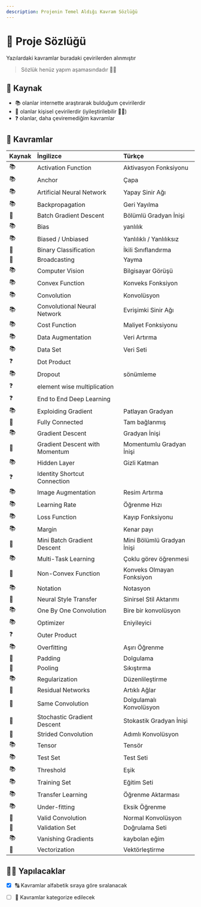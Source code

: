 ```yaml
---
description: Projenin Temel Aldığı Kavram Sözlüğü
---
```


# 📕 Proje Sözlüğü

Yazılardaki kavramlar buradaki çevirilerden alınmıştır

> Sözlük henüz yapım aşamasındadır 👷‍♀️

## 🐾 Kaynak

* 📚 olanlar internette araştırarak bulduğum çevirilerdir
* 🦋 olanlar kişisel çevirilerdir \(iyileştirilebilir 👩‍🔧\)
* ❓ olanlar, daha çeviremediğim kavramlar

## 💫 Kavramlar

| Kaynak | İngilizce | Türkçe |
| :--- | :--- | :--- |
| 📚 | Activation Function | Aktivasyon Fonksiyonu |
| 📚 | Anchor | Çapa |
| 📚 | Artificial Neural Network | Yapay Sinir Ağı |
| 📚 | Backpropagation | Geri Yayılma |
| 🦋 | Batch Gradient Descent | Bölümlü Gradyan İnişi |
| 📚 | Bias | yanlılık |
| 📚 | Biased / Unbiased | Yanlılıklı / Yanlılıksız |
| 🦋 | Binary Classification | İkili Sınıflandırma |
| 🦋 | Broadcasting | Yayma |
| 📚 | Computer Vision | Bilgisayar Görüşü |
| 📚 | Convex Function | Konveks Fonksiyon |
| 📚 | Convolution | Konvolüsyon |
| 📚 | Convolutional Neural Network | Evrişimki Sinir Ağı |
| 📚 | Cost Function | Maliyet Fonksiyonu |
| 📚 | Data Augmentation | Veri Artırma |
| 📚 | Data Set | Veri Seti |
| ❓ | Dot Product |  |
| 📚 | Dropout | sönümleme |
| ❓ | element wise multiplication |  |
| ❓ | End to End Deep Learning |  |
| 📚 | Exploiding Gradient | Patlayan Gradyan |
| 🦋 | Fully Connected | Tam bağlanmış |
| 📚 | Gradient Descent | Gradyan İnişi |
| 🦋 | Gradient Descent with Momentum | Momentumlu Gradyan İnişi |
| 📚 | Hidden Layer | Gizli Katman |
| ❓ | Identity Shortcut Connection |  |
| 📚 | Image Augmentation | Resim Artırma |
| 📚 | Learning Rate | Öğrenme Hızı |
| 📚 | Loss Function | Kayıp Fonksiyonu |
| 📚 | Margin | Kenar payı |
| 🦋 | Mini Batch Gradient Descent | Mini Bölümlü Gradyan İnişi |
| 📚 | Multi-Task Learning | Çoklu görev öğrenmesi |
| 🦋 | Non-Convex Function | Konveks Olmayan Fonksiyon |
| 📚 | Notation | Notasyon |
| 🦋 | Neural Style Transfer | Sinirsel Stil Aktarımı |
| 📚 | One By One Convolution | Bire bir konvolüsyon |
| 📚 | Optimizer | Eniyileyici |
| ❓ | Outer Product |  |
| 📚 | Overfitting | Aşırı Öğrenme |
| 🦋 | Padding | Dolgulama |
| 🦋 | Pooling | Sıkıştırma |
| 📚 | Regularization | Düzenlileştirme |
| 🦋 | Residual Networks | Artıklı Ağlar |
| 🦋 | Same Convolution | Dolgulamalı Konvolüsyon |
| 🦋 | Stochastic Gradient Descent | Stokastik Gradyan İnişi |
| 🦋 | Strided Convolution | Adımlı Konvolüsyon |
| 📚 | Tensor | Tensör |
| 📚 | Test Set | Test Seti |
| 📚 | Threshold | Eşik |
| 📚 | Training Set | Eğitim Seti |
| 📚 | Transfer Learning | Öğrenme Aktarması |
| 📚 | Under-fitting | Eksik Öğrenme |
| 🦋 | Valid Convolution | Normal Konvolüsyon |
| 🦋 | Validation Set | Doğrulama Seti |
| 📚 | Vanishing Gradients | kaybolan eğim |
| 🦋 | Vectorization | Vektörleştirme |

## 👷‍♀️ Yapılacaklar

* [x] 🔠 Kavramlar alfabetik sıraya göre sıralanacak
* [ ] 🎨 Kavramlar kategorize edilecek


